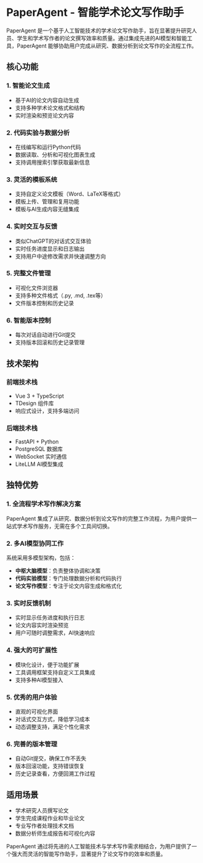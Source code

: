 # PaperAgent - 智能学术论文写作助手

PaperAgent 是一个基于人工智能技术的学术论文写作助手，旨在显著提升研究人员、学生和学术写作者的论文撰写效率和质量。通过集成先进的AI模型和智能工具，PaperAgent 能够协助用户完成从研究、数据分析到论文写作的全流程工作。

## 核心功能

### 1. 智能论文生成
- 基于AI的论文内容自动生成
- 支持多种学术论文格式和结构
- 实时渲染和预览论文内容

### 2. 代码实验与数据分析
- 在线编写和运行Python代码
- 数据读取、分析和可视化图表生成
- 支持调用搜索引擎获取最新信息

### 3. 灵活的模板系统
- 支持自定义论文模板（Word、LaTeX等格式）
- 模板上传、管理和复用功能
- 模板与AI生成内容无缝集成

### 4. 实时交互与反馈
- 类似ChatGPT的对话式交互体验
- 实时任务进度显示和日志输出
- 支持用户中途修改需求并快速调整方向

### 5. 完整文件管理
- 可视化文件浏览器
- 支持多种文件格式（.py, .md, .tex等）
- 文件版本控制和历史记录

### 6. 智能版本控制
- 每次对话自动进行Git提交
- 支持版本回滚和历史记录管理

## 技术架构

### 前端技术栈
- Vue 3 + TypeScript
- TDesign 组件库
- 响应式设计，支持多端访问

### 后端技术栈
- FastAPI + Python
- PostgreSQL 数据库
- WebSocket 实时通信
- LiteLLM AI模型集成

## 独特优势

### 1. 全流程学术写作解决方案
PaperAgent 集成了从研究、数据分析到论文写作的完整工作流程，为用户提供一站式学术写作服务，无需在多个工具间切换。

### 2. 多AI模型协同工作
系统采用多模型架构，包括：
- **中枢大脑模型**：负责整体协调和决策
- **代码实验模型**：专门处理数据分析和代码执行
- **论文写作模型**：专注于论文内容生成和格式化

### 3. 实时反馈机制
- 实时显示任务进度和执行日志
- 论文内容实时渲染预览
- 用户可随时调整需求，AI快速响应

### 4. 强大的可扩展性
- 模块化设计，便于功能扩展
- 工具调用框架支持自定义工具集成
- 支持多种AI模型接入

### 5. 优秀的用户体验
- 直观的可视化界面
- 对话式交互方式，降低学习成本
- 动态调整支持，满足个性化需求

### 6. 完善的版本管理
- 自动Git提交，确保工作不丢失
- 版本回滚功能，支持错误恢复
- 历史记录查看，方便回溯工作过程

## 适用场景

- 学术研究人员撰写论文
- 学生完成课程作业和毕业论文
- 专业写作者处理技术文档
- 数据分析师生成报告和可视化内容

PaperAgent 通过将先进的人工智能技术与学术写作需求相结合，为用户提供了一个强大而灵活的智能写作助手，显著提升了论文写作的效率和质量。
